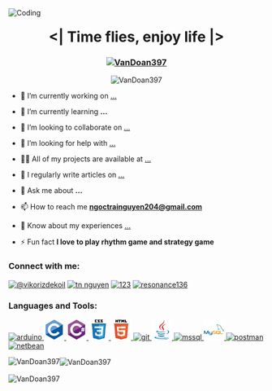 <img align="right" alt="Coding" width="1000" src="https://github.com/user-attachments/assets/7ea88ae1-4def-4a0f-8c98-d1022b670fe2">

<h1 align="center"><| Time flies, enjoy life |></h1>

<h3 align="center"><p align="center"> <a href="#"><img src="https://github-profile-trophy.vercel.app/?username=VanDoan397&theme=radical" alt="VanDoan397" /></a></p></h3>

<p align="center"> <img src="https://komarev.com/ghpvc/?username=VanDoan397&label=Profile%20views&color=000a99&style=plastic" alt="VanDoan397" /></p>

- 🔭 I’m currently working on [...](...)

- 🌱 I’m currently learning **...**

- 👯 I’m looking to collaborate on [...](...)

- 🤝 I’m looking for help with [...](...)

- 👨‍💻 All of my projects are available at [...](...)

- 📝 I regularly write articles on [...](...)

- 💬 Ask me about **...**

- 📫 How to reach me **ngoctrainguyen204@gmail.com**

- 📄 Know about my experiences [...](...)

- ⚡ Fun fact **I love to play rhythm game and strategy game**

<h3 align="left">Connect with me:</h3>
<p align="left">
<a href="https://x.com/VikorizDekoil" target="blank"><img align="center" src="https://upload.wikimedia.org/wikipedia/commons/b/b7/X_logo.jpg" alt="@vikorizdekoil" height="30" width="30" /></a>
<a href="https://www.facebook.com/sabervmv.cool.3" target="blank"><img align="center" src="https://upload.wikimedia.org/wikipedia/commons/0/05/Facebook_Logo_%282019%29.png" alt="tn nguyen" height="30" width="30" /></a>
<a href="https://www.instagram.com/resonance391/" target="blank"><img align="center" src="https://raw.githubusercontent.com/rahuldkjain/github-profile-readme-generator/master/src/images/icons/Social/instagram.svg" alt="123" height="30" width="40" /></a>
<a href="http://discordapp.com/users/681832037073944616" target="blank"><img align="center" src="https://static.vecteezy.com/system/resources/previews/023/741/082/non_2x/discord-logo-icon-social-media-icon-free-png.png" alt="resonance136" height="30" width="30" /></a>
</p>

<h3 align="left">Languages and Tools:</h3>
<p align="left"> <a href="https://www.arduino.cc/" target="_blank" rel="noreferrer"> <img src="https://cdn.worldvectorlogo.com/logos/arduino-1.svg" alt="arduino" width="40" height="40"/> </a> <a href="https://www.cprogramming.com/" target="_blank" rel="noreferrer"> <img src="https://raw.githubusercontent.com/devicons/devicon/master/icons/c/c-original.svg" alt="c" width="40" height="40"/> </a> <a href="https://www.w3schools.com/cs/" target="_blank" rel="noreferrer"> <img src="https://raw.githubusercontent.com/devicons/devicon/master/icons/csharp/csharp-original.svg" alt="csharp" width="40" height="40"/> </a> <a href="https://www.w3schools.com/css/" target="_blank" rel="noreferrer"> <img src="https://raw.githubusercontent.com/devicons/devicon/master/icons/css3/css3-original-wordmark.svg" alt="css3" width="40" height="40"/> </a> <a href="https://www.w3.org/html/" target="_blank" rel="noreferrer"> <img src="https://raw.githubusercontent.com/devicons/devicon/master/icons/html5/html5-original-wordmark.svg" alt="html5" width="40" height="40"/> </a> <a href="https://git-scm.com/" target="_blank" rel="noreferrer"> <img src="https://www.vectorlogo.zone/logos/git-scm/git-scm-icon.svg" alt="git" width="40" height="40"/> </a> <a href="https://www.java.com" target="_blank" rel="noreferrer"> <img src="https://raw.githubusercontent.com/devicons/devicon/master/icons/java/java-original.svg" alt="java" width="40" height="40"/> </a> <a href="https://www.microsoft.com/en-us/sql-server" target="_blank" rel="noreferrer"> <img src="https://www.svgrepo.com/show/303229/microsoft-sql-server-logo.svg" alt="mssql" width="40" height="40"/> </a> <a href="https://www.mysql.com/" target="_blank" rel="noreferrer"> <img src="https://raw.githubusercontent.com/devicons/devicon/master/icons/mysql/mysql-original-wordmark.svg" alt="mysql" width="40" height="40"/> </a> <a href="https://postman.com" target="_blank" rel="noreferrer"> <img src="https://www.vectorlogo.zone/logos/getpostman/getpostman-icon.svg" alt="postman" width="40" height="40"/> </a> <a href="https://netbeans.apache.org/front/main/index.html" target="_blank" rel="noreferrer"> <img src="https://upload.wikimedia.org/wikipedia/commons/9/98/Apache_NetBeans_Logo.svg" alt="netbean" width="40" height="40"/> </a></p>

<p><img align="left" src="https://github-readme-stats.vercel.app/api/top-langs?username=VanDoan397&theme=neon&show_icons=true&locale=en&layout=compact" alt="VanDoan397" /></p>

<p><img align="center" src="https://github-readme-stats.vercel.app/api?username=VanDoan397&theme=neon&show_icons=true&locale=en" alt="VanDoan397" /></p>

<p><img align="center" src="https://github-readme-streak-stats.herokuapp.com/?user=VanDoan397&theme=neon&show_icons=true" alt="VanDoan397" /></p>



